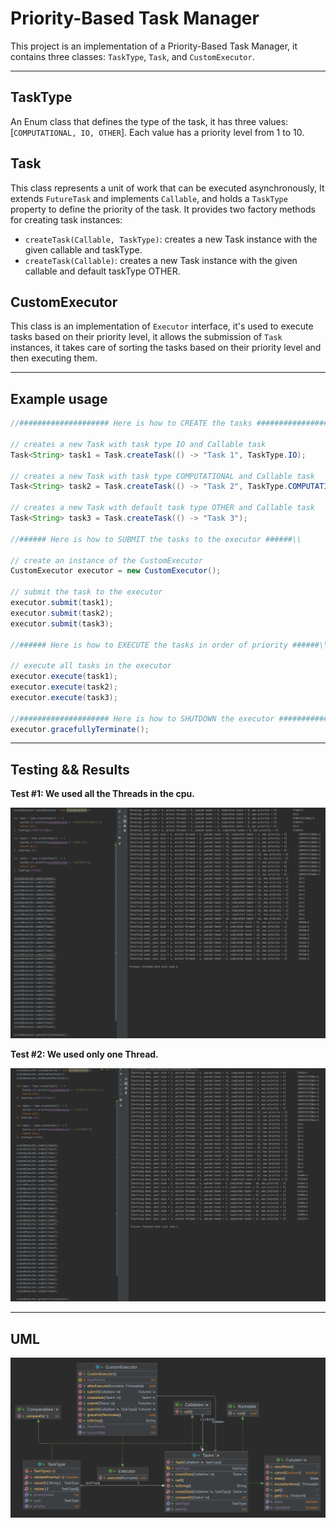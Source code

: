 # Priority-Based Task Manager

This project is an implementation of a Priority-Based Task Manager, it contains three classes: `TaskType`, `Task`, and
`CustomExecutor`.

---

## TaskType
An Enum class that defines the type of the task, it has three values: [`COMPUTATIONAL, IO, OTHER`]. Each
value has a priority level from 1 to 10.

## Task
This class represents a unit of work that can be executed asynchronously, It extends `FutureTask` and implements
`Callable`, and holds a `TaskType` property to define the priority of the task. It provides two factory methods for creating
task instances:
   - `createTask(Callable, TaskType)`: creates a new Task instance with the given callable and taskType.
   - `createTask(Callable)`: creates a new Task instance with the given callable and default taskType OTHER.

## CustomExecutor 
This class is an implementation of `Executor` interface, it's used to execute tasks based on their
priority level, it allows the submission of `Task` instances, it takes care of sorting the tasks based on their priority
level and then executing them.

---

## Example usage
```Java
//#################### Here is how to CREATE the tasks ####################\\

// creates a new Task with task type IO and Callable task
Task<String> task1 = Task.createTask(() -> "Task 1", TaskType.IO);

// creates a new Task with task type COMPUTATIONAL and Callable task
Task<String> task2 = Task.createTask(() -> "Task 2", TaskType.COMPUTATIONAL);

// creates a new Task with default task type OTHER and Callable task
Task<String> task3 = Task.createTask(() -> "Task 3");

//###### Here is how to SUBMIT the tasks to the executor ######\\ 

// create an instance of the CustomExecutor
CustomExecutor executor = new CustomExecutor();

// submit the task to the executor
executor.submit(task1);
executor.submit(task2);
executor.submit(task3);

//###### Here is how to EXECUTE the tasks in order of priority ######\\ 

// execute all tasks in the executor
executor.execute(task1);
executor.execute(task2);
executor.execute(task3);

//#################### Here is how to SHUTDOWN the executor ####################\\
executor.gracefullyTerminate();
```

---

## Testing && Results
**Test #1: We used all the Threads in the cpu.**

![UML](https://github.com/Lara1011/OOP_2/blob/54e66a708e3134ce1ed5c84d0ee8e4aa70033217/Part2/Images/Result1.png)

**Test #2: We used only one Thread.**

![UML](https://github.com/Lara1011/OOP_2/blob/54e66a708e3134ce1ed5c84d0ee8e4aa70033217/Part2/Images/Result2.png)

---

## UML
![UML](https://github.com/Lara1011/OOP_2/blob/b38ff23022ee27f65eb73bb3c418d30043c004d2/Part2/Images/UML.png)
